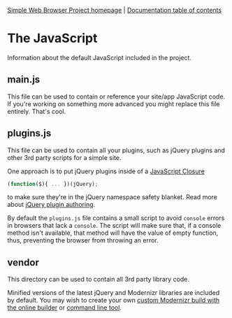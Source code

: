 [Simple Web Browser Project homepage](https://mwbarlow.com/simple) | [Documentation table of contents](TOC.md)

# The JavaScript

Information about the default JavaScript included in the project.

## main.js

This file can be used to contain or reference your site/app JavaScript code. If you're working on something more advanced you might replace this file entirely. That's cool.

## plugins.js

This file can be used to contain all your plugins, such as jQuery plugins and other 3rd party scripts for a simple site.

One approach is to put jQuery plugins inside of a [JavaScript Closure](http://javascriptissexy.com/understand-javascript-closures-with-ease/)

```javascript
(function($){ ... })(jQuery);
```

to make sure they're in the jQuery namespace safety blanket. Read more about [jQuery plugin authoring](https://learn.jquery.com/plugins/#Getting_Started).

By default the `plugins.js` file contains a small script to avoid `console` errors in browsers that lack a `console`. The script will make sure that, if a console method isn't available, that method will have the value of empty function, thus, preventing the browser from throwing an error.

## vendor

This directory can be used to contain all 3rd party library code.

Minified versions of the latest jQuery and Modernizr libraries are included by default. You may wish to create your own [custom Modernizr build with the online builder](https://www.modernizr.com/download/) or [command line tool](https://modernizr.com/docs#command-line-config).
